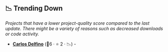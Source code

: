 ## 📉 Trending Down

_Projects that have a lower project-quality score compared to the last update. There might be a variety of reasons such as decreased downloads or code activity._

- <b><a href="https://carlosdelfino.github.io">Carlos Delfino</a></b> (🥇6 ·  ⭐ 2 · 📉) - 

